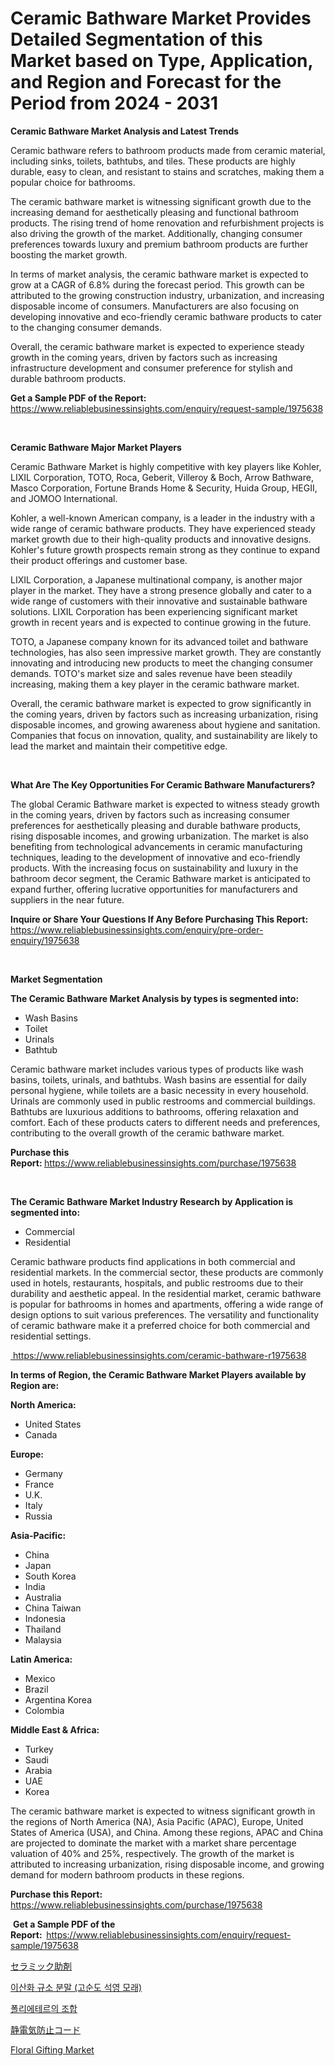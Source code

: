 <p><h1>Ceramic Bathware Market Provides Detailed Segmentation of this Market based on Type, Application, and Region and Forecast for the Period from 2024 - 2031</h1></p><p><strong>Ceramic Bathware Market Analysis and Latest Trends</strong></p>
<p><p>Ceramic bathware refers to bathroom products made from ceramic material, including sinks, toilets, bathtubs, and tiles. These products are highly durable, easy to clean, and resistant to stains and scratches, making them a popular choice for bathrooms.</p><p>The ceramic bathware market is witnessing significant growth due to the increasing demand for aesthetically pleasing and functional bathroom products. The rising trend of home renovation and refurbishment projects is also driving the growth of the market. Additionally, changing consumer preferences towards luxury and premium bathroom products are further boosting the market growth.</p><p>In terms of market analysis, the ceramic bathware market is expected to grow at a CAGR of 6.8% during the forecast period. This growth can be attributed to the growing construction industry, urbanization, and increasing disposable income of consumers. Manufacturers are also focusing on developing innovative and eco-friendly ceramic bathware products to cater to the changing consumer demands.</p><p>Overall, the ceramic bathware market is expected to experience steady growth in the coming years, driven by factors such as increasing infrastructure development and consumer preference for stylish and durable bathroom products.</p></p>
<p><strong>Get a Sample PDF of the Report:&nbsp;</strong> <a href="https://www.reliablebusinessinsights.com/enquiry/request-sample/1975638">https://www.reliablebusinessinsights.com/enquiry/request-sample/1975638</a></p>
<p>&nbsp;</p>
<p><strong>Ceramic Bathware Major Market Players</strong></p>
<p><p>Ceramic Bathware Market is highly competitive with key players like Kohler, LIXIL Corporation, TOTO, Roca, Geberit, Villeroy & Boch, Arrow Bathware, Masco Corporation, Fortune Brands Home & Security, Huida Group, HEGII, and JOMOO International.</p><p>Kohler, a well-known American company, is a leader in the industry with a wide range of ceramic bathware products. They have experienced steady market growth due to their high-quality products and innovative designs. Kohler's future growth prospects remain strong as they continue to expand their product offerings and customer base.</p><p>LIXIL Corporation, a Japanese multinational company, is another major player in the market. They have a strong presence globally and cater to a wide range of customers with their innovative and sustainable bathware solutions. LIXIL Corporation has been experiencing significant market growth in recent years and is expected to continue growing in the future.</p><p>TOTO, a Japanese company known for its advanced toilet and bathware technologies, has also seen impressive market growth. They are constantly innovating and introducing new products to meet the changing consumer demands. TOTO's market size and sales revenue have been steadily increasing, making them a key player in the ceramic bathware market.</p><p>Overall, the ceramic bathware market is expected to grow significantly in the coming years, driven by factors such as increasing urbanization, rising disposable incomes, and growing awareness about hygiene and sanitation. Companies that focus on innovation, quality, and sustainability are likely to lead the market and maintain their competitive edge.</p></p>
<p>&nbsp;</p>
<p><strong>What Are The Key Opportunities For Ceramic Bathware Manufacturers?</strong></p>
<p><p>The global Ceramic Bathware market is expected to witness steady growth in the coming years, driven by factors such as increasing consumer preferences for aesthetically pleasing and durable bathware products, rising disposable incomes, and growing urbanization. The market is also benefiting from technological advancements in ceramic manufacturing techniques, leading to the development of innovative and eco-friendly products. With the increasing focus on sustainability and luxury in the bathroom decor segment, the Ceramic Bathware market is anticipated to expand further, offering lucrative opportunities for manufacturers and suppliers in the near future.</p></p>
<p><strong>Inquire or Share Your Questions If Any Before Purchasing This Report:</strong> <a href="https://www.reliablebusinessinsights.com/enquiry/pre-order-enquiry/1975638">https://www.reliablebusinessinsights.com/enquiry/pre-order-enquiry/1975638</a></p>
<p>&nbsp;</p>
<p><strong>Market Segmentation</strong></p>
<p><strong>The Ceramic Bathware Market Analysis by types is segmented into:</strong></p>
<p><ul><li>Wash Basins</li><li>Toilet</li><li>Urinals</li><li>Bathtub</li></ul></p>
<p><p>Ceramic bathware market includes various types of products like wash basins, toilets, urinals, and bathtubs. Wash basins are essential for daily personal hygiene, while toilets are a basic necessity in every household. Urinals are commonly used in public restrooms and commercial buildings. Bathtubs are luxurious additions to bathrooms, offering relaxation and comfort. Each of these products caters to different needs and preferences, contributing to the overall growth of the ceramic bathware market.</p></p>
<p><strong>Purchase this Report:&nbsp;</strong><a href="https://www.reliablebusinessinsights.com/purchase/1975638">https://www.reliablebusinessinsights.com/purchase/1975638</a></p>
<p>&nbsp;</p>
<p><strong>The Ceramic Bathware Market Industry Research by Application is segmented into:</strong></p>
<p><ul><li>Commercial</li><li>Residential</li></ul></p>
<p><p>Ceramic bathware products find applications in both commercial and residential markets. In the commercial sector, these products are commonly used in hotels, restaurants, hospitals, and public restrooms due to their durability and aesthetic appeal. In the residential market, ceramic bathware is popular for bathrooms in homes and apartments, offering a wide range of design options to suit various preferences. The versatility and functionality of ceramic bathware make it a preferred choice for both commercial and residential settings.</p></p>
<p><a href="https://www.reliablebusinessinsights.com/ceramic-bathware-r1975638">&nbsp;https://www.reliablebusinessinsights.com/ceramic-bathware-r1975638</a></p>
<p><strong>In terms of Region, the Ceramic Bathware Market Players available by Region are:</strong></p>
<p>
    <p> <strong> North America: </strong>
        <ul>
            <li>United States</li>
            <li>Canada</li>
        </ul>
        </p> 
    <p> <strong> Europe: </strong>
        <ul>
            <li>Germany</li>
            <li>France</li>
            <li>U.K.</li>
            <li>Italy</li>
            <li>Russia</li>
        </ul>
        </p> 
    <p> <strong> Asia-Pacific: </strong>
        <ul>
            <li>China</li>
            <li>Japan</li>
            <li>South Korea</li>
            <li>India</li>
            <li>Australia</li>
            <li>China Taiwan</li>
            <li>Indonesia</li>
            <li>Thailand</li>
            <li>Malaysia</li>
        </ul>
        </p> 
    <p> <strong> Latin America: </strong>
        <ul>
            <li>Mexico</li>
            <li>Brazil</li>
            <li>Argentina Korea</li>
            <li>Colombia</li>
        </ul>
        </p> 
    <p> <strong> Middle East & Africa: </strong>
        <ul>
            <li>Turkey</li>
            <li>Saudi</li>
            <li>Arabia</li>
            <li>UAE</li>
            <li>Korea</li>
        </ul>
    </p>
    </p>
<p><p>The ceramic bathware market is expected to witness significant growth in the regions of North America (NA), Asia Pacific (APAC), Europe, United States of America (USA), and China. Among these regions, APAC and China are projected to dominate the market with a market share percentage valuation of 40% and 25%, respectively. The growth of the market is attributed to increasing urbanization, rising disposable income, and growing demand for modern bathroom products in these regions.</p></p>
<p><strong>Purchase this Report: </strong><a href="https://www.reliablebusinessinsights.com/purchase/1975638">https://www.reliablebusinessinsights.com/purchase/1975638</a></p>
<p>&nbsp;<strong>Get a Sample PDF of the Report:&nbsp;&nbsp;</strong><a href="https://www.reliablebusinessinsights.com/enquiry/request-sample/1975638">https://www.reliablebusinessinsights.com/enquiry/request-sample/1975638</a></p>
<p><strong></strong></p>
<p><p><a href="https://medium.com/@josephmiller1959/%E3%82%BB%E3%83%A9%E3%83%9F%E3%83%83%E3%82%AF%E8%A3%9C%E5%8A%A9%E5%B8%82%E5%A0%B4%E3%81%AE%E3%83%88%E3%83%AC%E3%83%B3%E3%83%89%E3%81%A8%E5%88%86%E6%9E%90-%E5%B0%86%E6%9D%A5%E3%81%AE%E6%88%90%E9%95%B7%E3%81%AE%E6%A9%9F%E4%BC%9A%E3%81%A8%E8%AA%B2%E9%A1%8C-2024%E5%B9%B4-2031%E5%B9%B4-278a0f4ff719">セラミック助剤</a></p><p><a href="https://medium.com/@jonatanjast1928/%EA%B8%80%EB%A1%9C%EB%B2%8C-%EC%8B%A4%EB%A6%AC%EC%BD%98-%EB%8B%A4%EC%9D%B4%EC%98%A5%EC%82%AC%EC%9D%B4%EB%93%9C-%EB%B6%84%EB%A7%90-%EA%B3%A0%EC%88%9C%EB%8F%84-%EC%84%9D%EC%98%81-%EB%AA%A8%EB%9E%98-%EC%8B%9C%EC%9E%A5-%EB%B6%80%EB%AC%B8-%EC%9C%A0%ED%98%95-%EC%9D%91%EC%9A%A9-%EB%B6%84%EC%95%BC-%EC%8B%9C%EC%9E%A5-%ED%94%8C%EB%A0%88%EC%9D%B4%EC%96%B4-%EC%A0%84%EB%9E%B5-%EC%A7%80%EC%97%AD%EB%B3%84-%EC%84%B1%EC%9E%A5-%EC%9D%B8%EC%82%AC%EC%9D%B4%ED%8A%B8-%EB%B0%8F-%EB%AF%B8%EB%9E%98-%EC%A0%84%EB%A7%9D-2024-2031-cf89b54a5fc1">이산화 규소 분말 (고순도 석영 모래)</a></p><p><a href="https://medium.com/@genius6587678/%EA%B8%80%EB%A1%9C%EB%B2%8C-%ED%8F%B4%EB%A6%AC%EC%97%90%ED%85%8C%EB%A5%B4-%EC%8B%9C%EC%9E%A5-%EC%84%B9%ED%84%B0-%EC%A1%B0%ED%95%A9-%EC%9C%A0%ED%98%95-%EC%9D%91%EC%9A%A9-%EC%8B%9C%EC%9E%A5-%EC%B0%B8%EA%B0%80%EC%9E%90-%EC%A0%84%EB%9E%B5-%EC%A7%80%EC%97%AD-%EC%84%B1%EC%9E%A5-%ED%86%B5%EC%B0%B0-%EB%AF%B8%EB%9E%98-%EC%A0%84%EB%A7%9D-2024-2031-71a1788e5b8b">폴리에테르의 조합</a></p><p><a href="https://medium.com/@hugofirst21/%E3%82%A2%E3%83%B3%E3%83%81%E3%82%B9%E3%82%BF%E3%83%86%E3%82%A3%E3%83%83%E3%82%AF%E3%82%B3%E3%83%BC%E3%83%89%E7%94%A3%E6%A5%AD%E5%88%86%E6%9E%90%E3%83%AC%E3%83%9D%E3%83%BC%E3%83%88-%E3%82%A2%E3%83%97%E3%83%AA%E3%82%B1%E3%83%BC%E3%82%B7%E3%83%A7%E3%83%B3-%E5%9C%B0%E5%9F%9F-%E7%AB%B6%E4%BA%89%E6%88%A6%E7%95%A5%E5%88%A5%E3%81%AE%E5%B8%82%E5%A0%B4%E8%A6%8F%E6%A8%A1-%E3%82%B7%E3%82%A7%E3%82%A2-%E3%83%88%E3%83%AC%E3%83%B3%E3%83%89-2024%E5%B9%B4-2031%E5%B9%B4-e05d5218d42f">静電気防止コード</a></p><p><a href="https://github.com/msbsaifansami/Market-Research-Report-List-1/blob/main/floral-gifting-market.md">Floral Gifting Market</a></p></p>